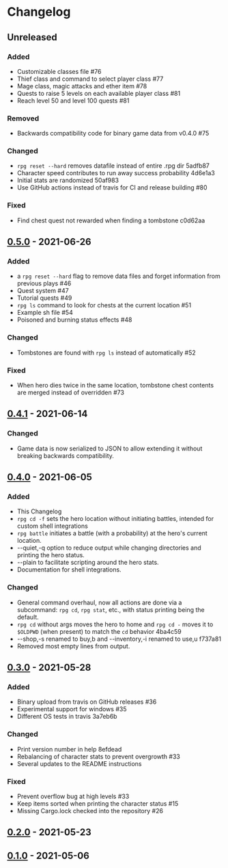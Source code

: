 # Changelog

## Unreleased
### Added
* Customizable classes file #76
* Thief class and command to select player class #77
* Mage class, magic attacks and ether item #78
* Quests to raise 5 levels on each available player class #81
* Reach level 50 and level 100 quests #81

### Removed
* Backwards compatibility code for binary game data from v0.4.0 #75

### Changed
* `rpg reset --hard` removes datafile instead of entire .rpg dir 5adfb87
* Character speed contributes to run away success probability 4d6e1a3
* Initial stats are randomized 50af983
* Use GitHub actions instead of travis for CI and release building #80

### Fixed
* Find chest quest not rewarded when finding a tombstone c0d62aa

## [0.5.0](https://github.com/facundoolano/rpg-cli/releases/tag/0.5.0) - 2021-06-26
### Added
* a `rpg reset --hard` flag to remove data files and forget information from previous plays #46
* Quest system #47
* Tutorial quests #49
* `rpg ls` command to look for chests at the current location #51
* Example sh file #54
* Poisoned and burning status effects #48

### Changed
* Tombstones are found with `rpg ls` instead of automatically #52

### Fixed
* When hero dies twice in the same location, tombstone chest contents
are merged instead of overridden #73

## [0.4.1](https://github.com/facundoolano/rpg-cli/releases/tag/0.4.1) - 2021-06-14
### Changed
* Game data is now serialized to JSON to allow extending it without breaking backwards compatibility.

## [0.4.0](https://github.com/facundoolano/rpg-cli/releases/tag/0.4.0) - 2021-06-05
### Added
* This Changelog
* `rpg cd -f` sets the hero location without initiating battles, intended for custom shell integrations
* `rpg battle` initiates a battle (with a probability) at the hero's current location.
* --quiet,-q option to reduce output while changing directories and printing the hero status.
* --plain to facilitate scripting around the hero stats.
* Documentation for shell integrations.

### Changed
* General command overhaul, now all actions are done via a subcommand: `rpg cd`, `rpg stat`, etc., with status printing being the default.
* `rpg cd` without args moves the hero to home and `rpg cd -` moves it to `$OLDPWD` (when present) to match the `cd` behavior 4ba4c59
* --shop,-s renamed to buy,b and --inventory,-i renamed to use,u f737a81
* Removed most empty lines from output.

## [0.3.0](https://github.com/facundoolano/rpg-cli/releases/tag/0.3.0) - 2021-05-28
### Added
* Binary upload from travis on GitHub releases #36
* Experimental support for windows #35
* Different OS tests in travis 3a7eb6b

### Changed
* Print version number in help 8efdead
* Rebalancing of character stats to prevent overgrowth #33
* Several updates to the README instructions

### Fixed
* Prevent overflow bug at high levels #33
* Keep items sorted when printing the character status #15
* Missing Cargo.lock checked into the repository #26

## [0.2.0](https://github.com/facundoolano/rpg-cli/releases/tag/0.2.0) - 2021-05-23

## [0.1.0](https://github.com/facundoolano/rpg-cli/releases/tag/0.1.0) - 2021-05-06
